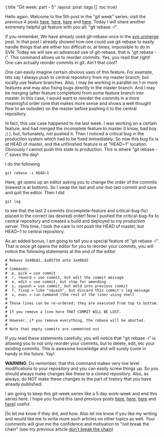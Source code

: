 {:title "Git week: part - 5"
 :layout :post
 :tags  []
 :toc true}

Hello again. Welcome to the 5th post in the "git week" series; visit the previous 4 posts [here](http://www.golb.in/git-week-part-1-13.html), [here](http://www.golb.in/git-week-part-2-14.html), [here](http://www.golb.in/git-week-part-3-15.html) and [here](http://www.golb.in/git-week-part-4-16.html). Today I will share another extremely helpful git feature with you all: "git rebase -i".

If you remember, We have already used git-rebase once in the [svn unmerge](http://www.golb.in/svn-unmerge-10.html) post. In that post I already showed how one could use git-rebase to easily handle things that are either too difficult or, at times, impossible to do in SVN. Today we will see an advanced use of git-rebase, that is "git rebase -i". This command allows us to reorder commits. Yes, you read that right! One can actually reorder commits in git. Ain't that cool?

One can easily imagine certain obvious uses of this feature. For example, lets say I always push to central repository from my master branch, but locally use feature branches. Also, I may be working in parallel on 1 or more features and may also fixing bugs directly in the master branch. And I may be merging (after feature completion) from some feature branch into master. In this case, I would want to reorder the commits in a more meaningful order (one that makes more sense and shows a well thought flow to an outsider) on the master before pushing it to the central repository.

In fact, this use case happened to me last week. I was working on a certain feature, and had merged the incomplete feature to master (I know, bad boy ;) ); but, fortunately, not pushed it. Then I noticed a critical bug in the production system which had to be fixed immediately. So now this bug fix is at HEAD of master, and the unfinished feature is at "HEAD~1" location. Obviously I cannot push this state to production. This is where "git rebase -i" saves the day!

I do the following

```
git rebase -i HEAD~1
```

Here, git opens up an editor asking you to change the order of the commits (newest is at bottom). So I swap the last and one-but-last commit and save and quit the editor. Then I did

```
git log
```

to see that the last 2 commits (incomplete-feature and critical-bug-fix) placed in the correct (as desired) order! Now I pushed the critical-bug-fix to central repository and created a build and deployed to my production server. This time, I took the care to not push the HEAD of master, but HEAD~1 to central repository.

As an added bonus, I am going to tell you a special feature of "git rebase -i". That is once git opens the editor for you to reorder your commits, you will notice the following statements at the end of the editor

```
# Rebase 3a40bd2..ba8573d onto 3a40bd2
#
# Commands:
#  p, pick = use commit
#  r, reword = use commit, but edit the commit message
#  e, edit = use commit, but stop for amending
#  s, squash = use commit, but meld into previous commit
#  f, fixup = like "squash", but discard this commit's log message
#  x, exec = run command (the rest of the line) using shell
#
# These lines can be re-ordered; they are executed from top to bottom.
#
# If you remove a line here THAT COMMIT WILL BE LOST.
#
# However, if you remove everything, the rebase will be aborted.
#
# Note that empty commits are commented out
```

If you read these statements carefully, you will notice that "git rebase -i" is allowing you to not only reorder your commits, but to delete, edit, etc your existing commits. This is awesome knowledge and will surely come in handy in the future. Yay!

**WARNING**: Do remember, that this command makes very low level modifications to your repository and you can easily screw things up. So you should always make changes like these to a cloned repository. Also, as always, do NOT make these changes to the part of history that you have already published.

I am going to keep this git-week series like a 5 day work-week and end this series here. I hope you found this (and previous posts [here](http://www.golb.in/git-week-part-1-13.html), [here](http://www.golb.in/git-week-part-2-14.html), [here](http://www.golb.in/git-week-part-3-15.html) and [here](http://www.golb.in/git-week-part-4-16.html)) useful.

Do let me know if they did, and how. Also let me know if you like my writing and would like me to write more such articles on other topics as well. Your comments will give me the confidence and motivation to "not break the chain" (see my previous article [don't break the chain](http://www.golb.in/dont-break-the-chain-12.html))
